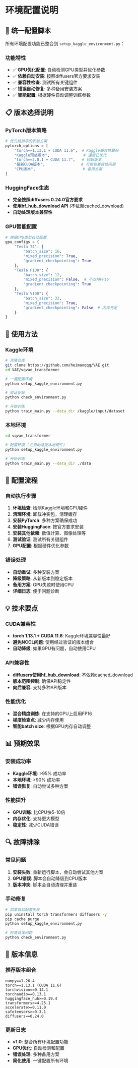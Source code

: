 # 环境配置说明

## 🎯 统一配置脚本

所有环境配置功能已整合到 `setup_kaggle_environment.py`：

### 功能特性
- ✅ **GPU优化配置**: 自动检测GPU类型并优化参数
- ✅ **依赖自动安装**: 按照diffusers官方要求安装
- ✅ **兼容性检查**: 测试所有关键组件
- ✅ **错误自动修复**: 多种备用安装方案
- ✅ **智能配置**: 根据硬件自动调整训练参数

## 📋 版本选择说明

### PyTorch版本策略
```python
# 优先级排序的安装方案
pytorch_options = [
    "torch==1.13.1 + CUDA 11.6",  # Kaggle兼容性最好
    "Kaggle预装版本",               # 通常已优化
    "torch==2.0.1 + CUDA 11.7",   # 较新版本
    "最新CUDA版本",                # 可能有兼容性问题
    "CPU版本",                     # 备用方案
]
```

### HuggingFace生态
- **完全按照diffusers 0.24.0官方要求**
- **使用hf_hub_download API** (不依赖cached_download)
- **自动处理版本兼容性**

### GPU智能配置
```python
# 根据GPU类型自动配置
gpu_configs = {
    "Tesla T4": {
        "batch_size": 16,
        "mixed_precision": True,
        "gradient_checkpointing": True
    },
    "Tesla P100": {
        "batch_size": 12,
        "mixed_precision": False,  # 不支持FP16
        "gradient_checkpointing": True
    },
    "Tesla V100": {
        "batch_size": 32,
        "mixed_precision": True,
        "gradient_checkpointing": False  # 内存充足
    }
}
```

## 🚀 使用方法

### Kaggle环境
```bash
# 克隆仓库
git clone https://github.com/heimaoqqq/VAE.git
cd VAE/vqvae_transformer

# 一键配置环境
python setup_kaggle_environment.py

# 验证安装
python check_environment.py

# 开始训练
python train_main.py --data_dir /kaggle/input/dataset
```

### 本地环境
```bash
cd vqvae_transformer

# 配置环境 (会自动适配本地硬件)
python setup_kaggle_environment.py

# 开始训练
python train_main.py --data_dir ./data
```

## 🔧 配置流程

### 自动执行步骤
1. **环境检查**: 检测Kaggle环境和GPU硬件
2. **清理环境**: 卸载冲突包，清理缓存
3. **安装PyTorch**: 多种方案确保成功
4. **安装HuggingFace**: 按官方要求安装
5. **安装其他依赖**: 数值计算、图像处理等
6. **测试验证**: 测试所有关键组件
7. **GPU配置**: 根据硬件优化参数

### 错误处理
- **自动重试**: 多种安装方案
- **降级策略**: 从新版本到稳定版本
- **备用方案**: GPU失败时使用CPU
- **详细日志**: 便于问题诊断

## 💡 技术要点

### CUDA兼容性
- **torch 1.13.1 + CUDA 11.6**: Kaggle环境兼容性最好
- **避免NCCL问题**: 使用经过验证的版本组合
- **自动降级**: 如果GPU有问题，自动使用CPU

### API兼容性
- **diffusers使用hf_hub_download**: 不依赖cached_download
- **版本范围控制**: 确保API稳定性
- **向后兼容**: 支持多种API版本

### 性能优化
- **混合精度训练**: 在支持的GPU上启用FP16
- **梯度检查点**: 减少内存使用
- **智能batch size**: 根据GPU内存自动调整

## 📊 预期效果

### 安装成功率
- **Kaggle环境**: >95% 成功率
- **本地环境**: >90% 成功率
- **错误恢复**: 自动尝试多种方案

### 性能提升
- **GPU训练**: 比CPU快5-10倍
- **内存优化**: 支持更大模型
- **稳定性**: 减少CUDA错误

## 🔍 故障排除

### 常见问题
1. **安装失败**: 重新运行脚本，会自动尝试其他方案
2. **GPU错误**: 脚本会自动降级到CPU版本
3. **版本冲突**: 脚本会自动清理并重装

### 手动修复
```bash
# 如果自动配置失败
pip uninstall torch transformers diffusers -y
pip cache purge
python setup_kaggle_environment.py

# 检查具体问题
python check_environment.py
```

## 📝 版本信息

### 推荐版本组合
```
numpy==1.26.4
torch==1.13.1 (CUDA 11.6)
torchvision==0.14.1
torchaudio==0.13.1
huggingface_hub>=0.19.4
transformers>=4.25.1
accelerate>=0.11.0
safetensors>=0.3.1
diffusers==0.24.0
```

### 更新日志
- **v1.0**: 整合所有环境配置功能
- **GPU优化**: 自动检测和配置
- **错误处理**: 多种备用方案
- **简化使用**: 一键配置所有环境
